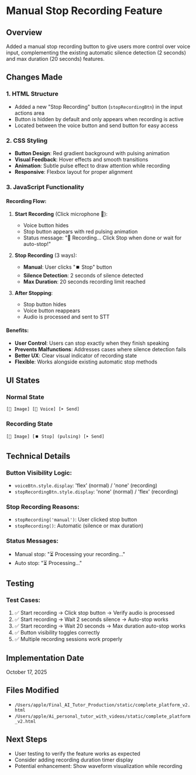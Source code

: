 # Manual Stop Recording Feature

## Overview
Added a manual stop recording button to give users more control over voice input, complementing the existing automatic silence detection (2 seconds) and max duration (20 seconds) features.

## Changes Made

### 1. HTML Structure
- Added a new "Stop Recording" button (`stopRecordingBtn`) in the input actions area
- Button is hidden by default and only appears when recording is active
- Located between the voice button and send button for easy access

### 2. CSS Styling
- **Button Design**: Red gradient background with pulsing animation
- **Visual Feedback**: Hover effects and smooth transitions
- **Animation**: Subtle pulse effect to draw attention while recording
- **Responsive**: Flexbox layout for proper alignment

### 3. JavaScript Functionality

#### Recording Flow:
1. **Start Recording** (Click microphone 🎤):
   - Voice button hides
   - Stop button appears with red pulsing animation
   - Status message: "🎤 Recording... Click Stop when done or wait for auto-stop!"

2. **Stop Recording** (3 ways):
   - **Manual**: User clicks "⏹️ Stop" button
   - **Silence Detection**: 2 seconds of silence detected
   - **Max Duration**: 20 seconds recording limit reached

3. **After Stopping**:
   - Stop button hides
   - Voice button reappears
   - Audio is processed and sent to STT

#### Benefits:
- **User Control**: Users can stop exactly when they finish speaking
- **Prevents Malfunctions**: Addresses cases where silence detection fails
- **Better UX**: Clear visual indicator of recording state
- **Flexible**: Works alongside existing automatic stop methods

## UI States

### Normal State
```
[📎 Image] [🎤 Voice] [➤ Send]
```

### Recording State
```
[📎 Image] [⏹️ Stop] (pulsing) [➤ Send]
```

## Technical Details

### Button Visibility Logic:
- `voiceBtn.style.display`: 'flex' (normal) / 'none' (recording)
- `stopRecordingBtn.style.display`: 'none' (normal) / 'flex' (recording)

### Stop Recording Reasons:
- `stopRecording('manual')`: User clicked stop button
- `stopRecording()`: Automatic (silence or max duration)

### Status Messages:
- Manual stop: "⏳ Processing your recording..."
- Auto stop: "⏳ Processing..."

## Testing

### Test Cases:
1. ✅ Start recording → Click stop button → Verify audio is processed
2. ✅ Start recording → Wait 2 seconds silence → Auto-stop works
3. ✅ Start recording → Wait 20 seconds → Max duration auto-stop works
4. ✅ Button visibility toggles correctly
5. ✅ Multiple recording sessions work properly

## Implementation Date
October 17, 2025

## Files Modified
- `/Users/apple/Final_AI_Tutor_Production/static/complete_platform_v2.html`
- `/Users/apple/Ai_personal_tutor_with_videos/static/complete_platform_v2.html`

## Next Steps
- User testing to verify the feature works as expected
- Consider adding recording duration timer display
- Potential enhancement: Show waveform visualization while recording

